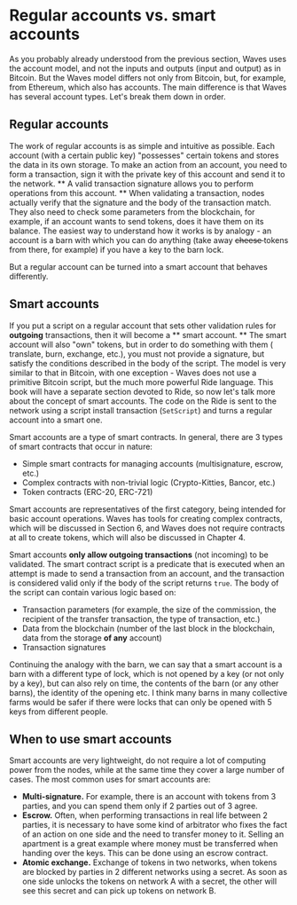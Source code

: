 # Regular accounts vs. smart accounts

As you probably already understood from the previous section, Waves uses the account model, and not the inputs and outputs (input and output) as in Bitcoin. But the Waves model differs not only from Bitcoin, but, for example, from Ethereum, which also has accounts. The main difference is that Waves has several account types. Let's break them down in order.

## Regular accounts

The work of regular accounts is as simple and intuitive as possible. Each account (with a certain public key) "possesses" certain tokens and stores the data in its own storage. To make an action from an account, you need to form a transaction, sign it with the private key of this account and send it to the network. ** A valid transaction signature allows you to perform operations from this account. ** When validating a transaction, nodes actually verify that the signature and the body of the transaction match. They also need to check some parameters from the blockchain, for example, if an account wants to send tokens, does it have them on its balance. The easiest way to understand how it works is by analogy - an account is a barn with which you can do anything (take away <s> cheese </s> tokens from there, for example) if you have a key to the barn lock.

But a regular account can be turned into a smart account that behaves differently.

## Smart accounts

If you put a script on a regular account that sets other validation rules for **outgoing** transactions, then it will become a ** smart account. ** The smart account will also "own" tokens, but in order to do something with them ( translate, burn, exchange, etc.), you must not provide a signature, but satisfy the conditions described in the body of the script. The model is very similar to that in Bitcoin, with one exception - Waves does not use a primitive Bitcoin script, but the much more powerful Ride language. This book will have a separate section devoted to Ride, so now let's talk more about the concept of smart accounts. The code on the Ride is sent to the network using a script install transaction (`SetScript`) and turns a regular account into a smart one.

Smart accounts are a type of smart contracts. In general, there are 3 types of smart contracts that occur in nature:

- Simple smart contracts for managing accounts (multisignature, escrow, etc.)
- Complex contracts with non-trivial logic (Crypto-Kitties, Bancor, etc.)
- Token contracts (ERC-20, ERC-721)

Smart accounts are representatives of the first category, being intended for basic account operations. Waves has tools for creating complex contracts, which will be discussed in Section 6, and Waves does not require contracts at all to create tokens, which will also be discussed in Chapter 4.

Smart accounts **only allow outgoing transactions** (not incoming) to be validated. The smart contract script is a predicate that is executed when an attempt is made to send a transaction from an account, and the transaction is considered valid only if the body of the script returns `true`. The body of the script can contain various logic based on:

- Transaction parameters (for example, the size of the commission, the recipient of the transfer transaction, the type of transaction, etc.)
- Data from the blockchain (number of the last block in the blockchain, data from the storage **of any** account)
- Transaction signatures

Continuing the analogy with the barn, we can say that a smart account is a barn with a different type of lock, which is not opened by a key (or not only by a key), but can also rely on time, the contents of the barn (or any other barns), the identity of the opening etc. I think many barns in many collective farms would be safer if there were locks that can only be opened with 5 keys from different people.

## When to use smart accounts

Smart accounts are very lightweight, do not require a lot of computing power from the nodes, while at the same time they cover a large number of cases. The most common uses for smart accounts are:

- **Multi-signature.** For example, there is an account with tokens from 3 parties, and you can spend them only if 2 parties out of 3 agree.
- **Escrow.** Often, when performing transactions in real life between 2 parties, it is necessary to have some kind of arbitrator who fixes the fact of an action on one side and the need to transfer money to it. Selling an apartment is a great example where money must be transferred when handing over the keys. This can be done using an escrow contract.
- **Atomic exchange.** Exchange of tokens in two networks, when tokens are blocked by parties in 2 different networks using a secret. As soon as one side unlocks the tokens on network A with a secret, the other will see this secret and can pick up tokens on network B.